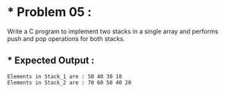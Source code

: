 # * Problem 05 :

Write a C program to implement two stacks in a single array and performs push and pop operations for both stacks.

## * Expected Output :

    Elements in Stack_1 are : 50 40 30 10 
    Elements in Stack_2 are : 70 60 50 40 20 